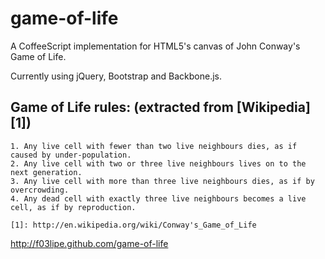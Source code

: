 
game-of-life
============

A CoffeeScript implementation for HTML5's canvas of John Conway's Game of Life.

Currently using jQuery, Bootstrap and Backbone.js.

Game of Life rules: (extracted from [Wikipedia][1])
-------------------
	1. Any live cell with fewer than two live neighbours dies, as if caused by under-population.
	2. Any live cell with two or three live neighbours lives on to the next generation.
	3. Any live cell with more than three live neighbours dies, as if by overcrowding.
	4. Any dead cell with exactly three live neighbours becomes a live cell, as if by reproduction.

	[1]: http://en.wikipedia.org/wiki/Conway's_Game_of_Life

http://f03lipe.github.com/game-of-life